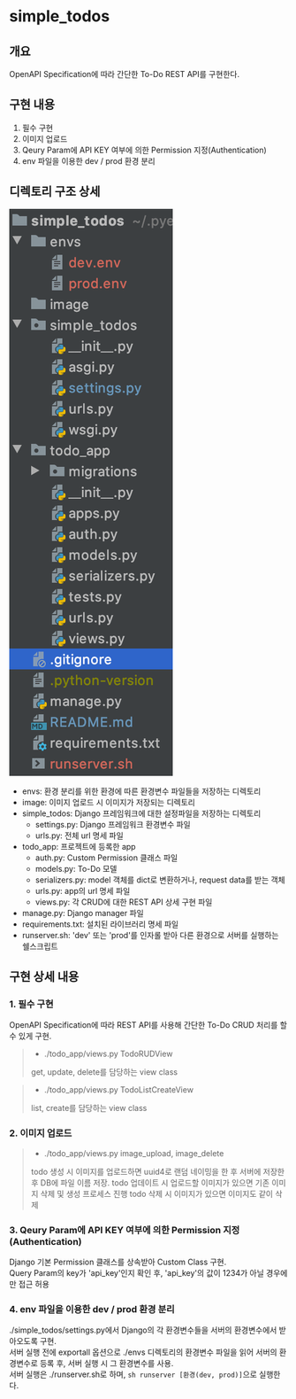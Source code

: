 # simple_todos

## 개요

OpenAPI Specification에 따라 간단한 To-Do REST API를 구현한다.

## 구현 내용

1. 필수 구현
2. 이미지 업로드
3. Qeury Param에 API KEY 여부에 의한 Permission 지정(Authentication)
4. env 파일을 이용한 dev / prod 환경 분리

## 디렉토리 구조 상세
![](./dir_structure.png)

* envs: 환경 분리를 위한 환경에 따른 환경변수 파일들을 저장하는 디렉토리
* image: 이미지 업로드 시 이미지가 저장되는 디렉토리
* simple_todos: Django 프레임워크에 대한 설정파일을 저장하는 디렉토리
    * settings.py: Django 프레임워크 환경변수 파일
    * urls.py: 전체 url 명세 파일
* todo_app: 프로젝트에 등록한 app
    * auth.py: Custom Permission 클래스 파일
    * models.py: To-Do 모델
    * serializers.py: model 객체를 dict로 변환하거나, request data를 받는 객체
    * urls.py: app의 url 명세 파일
    * views.py: 각 CRUD에 대한 REST API 상세 구현 파일
* manage.py: Django manager 파일
* requirements.txt: 설치된 라이브러리 명세 파일
* runserver.sh: 'dev' 또는 'prod'를 인자롤 받아 다른 환경으로 서버를 실행하는 쉘스크립트

## 구현 상세 내용

### 1. 필수 구현

OpenAPI Specification에 따라 REST API를 사용해 간단한 To-Do CRUD 처리를 할 수 있게 구현.

> * ./todo_app/views.py TodoRUDView
>
> get, update, delete를 담당하는 view class

> * ./todo_app/views.py TodoListCreateView
>
> list, create를 담당하는 view class

### 2. 이미지 업로드
> * ./todo_app/views.py image_upload, image_delete
>
> todo 생성 시 이미지를 업로드하면 uuid4로 랜덤 네이밍을 한 후 서버에 저장한 후 DB에 파일 이름 저장. 
> todo 업데이트 시 업로드할 이미지가 있으면 기존 이미지 삭제 및 생성 프로세스 진행
> todo 삭제 시 이미지가 있으면 이미지도 같이 삭제

### 3. Qeury Param에 API KEY 여부에 의한 Permission 지정(Authentication)
Django 기본 Permission 클래스를 상속받아 Custom Class 구현.
<br>Query Param의 key가 'api_key'인지 확인 후, 'api_key'의 값이 1234가 아닐 경우에만 접근 허용 

### 4. env 파일을 이용한 dev / prod 환경 분리
./simple_todos/settings.py에서 Django의 각 환경변수들을 서버의 환경변수에서 받아오도록 구현.
<br> 서버 실행 전에 exportall 옵션으로 ./envs 디렉토리의 환경변수 파일을 읽어 서버의 환경변수로 등록 후, 서버 실행 시 그 환경변수를 사용.
<br> 서버 실행은 ./runserver.sh로 하며, `sh runserver [환경(dev, prod)]`으로 실행한다.